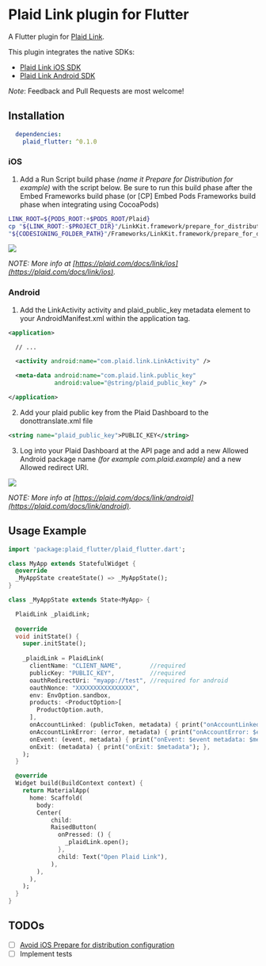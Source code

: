 # Plaid Link plugin for Flutter

A Flutter plugin for [Plaid Link](https://github.com/plaid/link).

This plugin integrates the native SDKs:

- [Plaid Link iOS SDK](https://github.com/plaid/plaid-link-ios)
- [Plaid Link Android SDK](https://github.com/plaid/plaid-link-android)

*Note*: Feedback and Pull Requests are most welcome!

## Installation

``` yaml
  dependencies:
    plaid_flutter: ^0.1.0
``` 

### iOS

1. Add a Run Script build phase *(name it Prepare for Distribution for example)* with the script below. Be sure to run this build phase after the Embed Frameworks build phase (or [CP] Embed Pods Frameworks build phase when integrating using CocoaPods)

``` sh
LINK_ROOT=${PODS_ROOT:+$PODS_ROOT/Plaid}
cp "${LINK_ROOT:-$PROJECT_DIR}"/LinkKit.framework/prepare_for_distribution.sh "${CODESIGNING_FOLDER_PATH}"/Frameworks/LinkKit.framework/prepare_for_distribution.sh
"${CODESIGNING_FOLDER_PATH}"/Frameworks/LinkKit.framework/prepare_for_distribution.sh
```

![](https://raw.githubusercontent.com/jorgefspereira/plaid_flutter/master/doc/images/edit_run_script_build_phase.jpg)

*NOTE: More info at [https://plaid.com/docs/link/ios](https://plaid.com/docs/link/ios).*

### Android

1. Add the LinkActivity activity and plaid_public_key metadata element to your AndroidManifest.xml within the application tag.

``` xml
<application>

  // ...

  <activity android:name="com.plaid.link.LinkActivity" />

  <meta-data android:name="com.plaid.link.public_key"
             android:value="@string/plaid_public_key" />

</application>
```

2. Add your plaid public key from the Plaid Dashboard to the donottranslate.xml file

``` xml
<string name="plaid_public_key">PUBLIC_KEY</string>
```

3. Log into your Plaid Dashboard at the API page and add a new Allowed Android package name *(for example com.plaid.example)* and a new Allowed redirect URI.

![](https://raw.githubusercontent.com/jorgefspereira/plaid_flutter/master/doc/images/register-app-id.png)
	
*NOTE: More info at [https://plaid.com/docs/link/android](https://plaid.com/docs/link/android).*

## Usage Example

``` dart
import 'package:plaid_flutter/plaid_flutter.dart';

class MyApp extends StatefulWidget {
  @override
  _MyAppState createState() => _MyAppState();
}

class _MyAppState extends State<MyApp> {

  PlaidLink _plaidLink;
  
  @override
  void initState() {
    super.initState();
  
    _plaidLink = PlaidLink(
      clientName: "CLIENT_NAME",        //required
      publicKey: "PUBLIC_KEY",          //required
      oauthRedirectUri: "myapp://test", //required for android
      oauthNonce: "XXXXXXXXXXXXXXXX",   
      env: EnvOption.sandbox,
      products: <ProductOption>[
        ProductOption.auth,
      ],
      onAccountLinked: (publicToken, metadata) { print("onAccountLinked: $publicToken metadata: $metadata"); },
      onAccountLinkError: (error, metadata) { print("onAccountError: $error metadata: $metadata"); },
      onEvent: (event, metadata) { print("onEvent: $event metadata: $metadata"); },
      onExit: (metadata) { print("onExit: $metadata"); },
    );
  }

  @override
  Widget build(BuildContext context) {
    return MaterialApp(
      home: Scaffold(
        body: 
        Center( 
            child: 
            RaisedButton(
              onPressed: () {
                _plaidLink.open();
              },
              child: Text("Open Plaid Link"),
          	),
        ),
      ),
    );
  }
}
```

## TODOs

- [ ] [Avoid iOS Prepare for distribution configuration](https://plaid.com/docs/link/ios/#prepare-distribution-script)
- [ ] Implement tests
